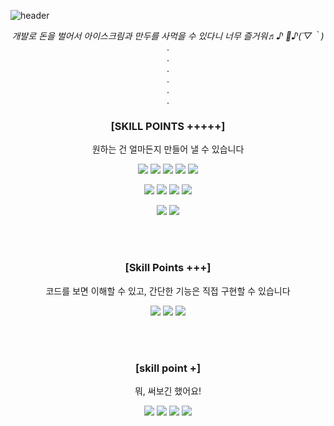 ![header](https://capsule-render.vercel.app/api?type=waving&color=5A5AFF&height=130&section=header&text=Hana&fontSize=90&rotate=180&fontAlign=12&fontAlignY=85&animation=twinkling&fontColor=FFFFFF)


<div align="center">
  <em>
  개발로 돈을 벌어서 아이스크림과 만두를 사먹을 수 있다니 너무 즐거워♬♪ 🍦♪(´▽｀)
  </em>
  <br />.
  <br />.
  <br />.
  <br />.
  <br />.
  <br />.

<h3>
[SKILL POINTS +++++]
</h3>
<p>

  원하는 건 얼마든지 만들어 낼 수 있습니다
  </p>
  <p>
  <img src="https://img.shields.io/badge/HTML5-E34F26?style=flat-square&logo=HTML5&logoColor=white"/>
  <img src="https://img.shields.io/badge/CSS3-1572B6?style=flat-square&logo=CSS3&logoColor=white"/>
    <img src="https://img.shields.io/badge/Sass-CC6699?style=flat-square&logo=Sass&logoColor=white"/>
  <img src="https://img.shields.io/badge/JavaScript-F7DF1E?style=flat-square&logo=JavaScript&logoColor=white"/>
  <img src="https://img.shields.io/badge/TypeScript-3178C6?style=flat-square&logo=TypeScript&logoColor=white"/>
  </p>
  <p>
  <img src="https://img.shields.io/badge/React-61DAFB?style=flat-square&logo=React&logoColor=white"/>
  <img src="https://img.shields.io/badge/React Native-61DAFB?style=flat-square&logo=React&logoColor=white"/>
  <img src="https://img.shields.io/badge/Redux-764ABC?style=flat-square&logo=Redux&logoColor=white"/>
  <img src="https://img.shields.io/badge/Redux Saga-999999?style=flat-square&logo=Redux-Saga&logoColor=white"/>
</p>
  <p>
  <img src="https://img.shields.io/badge/Material UI-007FFF?style=flat-square&logo=MUI&logoColor=white"/>
  <img src="https://img.shields.io/badge/Storybook-FF4785?style=flat-square&logo=Storybook&logoColor=white"/>
</p>

<br />
<br />

<h3>
[Skill Points +++]
</h3>
<p>
  코드를 보면 이해할 수 있고, 간단한 기능은 직접 구현할 수 있습니다
</p>
  <p>
    <img src="https://img.shields.io/badge/Vue.js-4FC08D?style=flat-square&logo=Vue.js&logoColor=white"/>
  <img src="https://img.shields.io/badge/Spring-6DB33F?style=flat-square&logo=Spring&logoColor=white"/>
  <img src="https://img.shields.io/badge/Node.js-339933?style=flat-square&logo=Node.js&logoColor=white"/>
  </p>
 
<br />
<br />

<h3>
[skill point +]
</h3>
<p>
  뭐, 써보긴 했어요!
</p>
  <p>
  <img src="https://img.shields.io/badge/AWS-232F3E?style=flat-square&logo=Amazon%20AWS&logoColor=white"/>
  <img src="https://img.shields.io/badge/InfluxDB-22ADF6?style=flat-square&logo=InfluxDB&logoColor=white"/>
  <img src="https://img.shields.io/badge/MySQL-4479A1?style=flat-square&logo=MySQL&logoColor=white"/>
  <img src="https://img.shields.io/badge/MariaDB-003545?style=flat-square&logo=MariaDB&logoColor=white"/>
  </p>
    </div>

  
